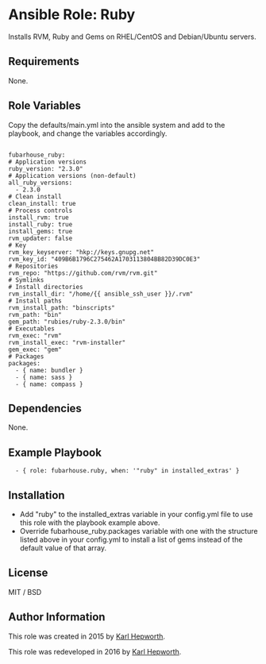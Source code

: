 # Ansible Role: Ruby

Installs RVM, Ruby and Gems on RHEL/CentOS and Debian/Ubuntu servers.

## Requirements

  None.

## Role Variables

  Copy the defaults/main.yml into the ansible system and add to the playbook, and change the variables accordingly.

  ````

  fubarhouse_ruby:
  # Application versions
  ruby_version: "2.3.0"
  # Application versions (non-default)
  all_ruby_versions:
    - 2.3.0
  # Clean install
  clean_install: true
  # Process controls
  install_rvm: true
  install_ruby: true
  install_gems: true
  rvm_updater: false
  # Key
  rvm_key_keyserver: "hkp://keys.gnupg.net"
  rvm_key_id: "409B6B1796C275462A1703113804BB82D39DC0E3"
  # Repositories
  rvm_repo: "https://github.com/rvm/rvm.git"
  # Symlinks
  # Install directories
  rvm_install_dir: "/home/{{ ansible_ssh_user }}/.rvm"
  # Install paths
  rvm_install_path: "binscripts"
  rvm_path: "bin"
  gem_path: "rubies/ruby-2.3.0/bin"
  # Executables
  rvm_exec: "rvm"
  rvm_install_exec: "rvm-installer"
  gem_exec: "gem"
  # Packages
  packages:
    - { name: bundler }
    - { name: sass }
    - { name: compass }

  ````

## Dependencies

  None.

## Example Playbook

```
  - { role: fubarhouse.ruby, when: '"ruby" in installed_extras' }
```

## Installation

  * Add "ruby" to the installed_extras variable in your config.yml file to use this role with the playbook example above.
  * Override fubarhouse_ruby.packages variable with one with the structure listed above in your config.yml to install a list of gems instead of the default value of that array.

## License

  MIT / BSD

## Author Information

  This role was created in 2015 by [Karl Hepworth](https://twitter.com/fubarhouse).

  This role was redeveloped in 2016  by [Karl Hepworth](https://twitter.com/fubarhouse).
